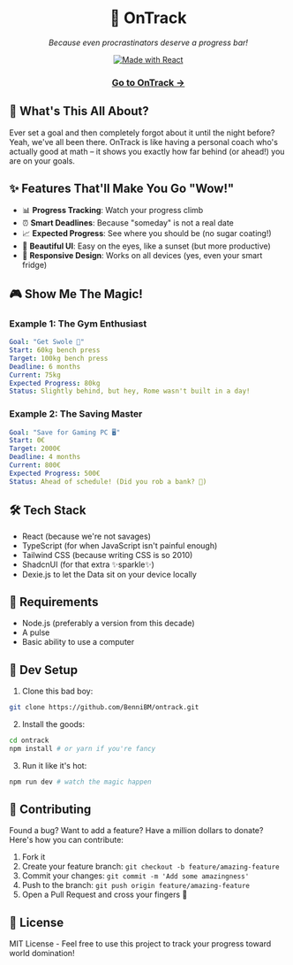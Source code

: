 <div align="center">
  
# 🎯 OnTrack

*Because even procrastinators deserve a progress bar!* 

[![Made with React](https://img.shields.io/badge/Made%20with-React-61DAFB.svg)](https://reactjs.org/)

### [Go to OnTrack →](progress-pie.netlify.app)

</div>

## 🚀 What's This All About?

Ever set a goal and then completely forgot about it until the night before? Yeah, we've all been there. OnTrack is like having a personal coach who's actually good at math – it shows you exactly how far behind (or ahead!) you are on your goals.

## ✨ Features That'll Make You Go "Wow!"

- 📊 **Progress Tracking**: Watch your progress climb
- ⏰ **Smart Deadlines**: Because "someday" is not a real date
- 📈 **Expected Progress**: See where you should be (no sugar coating!)
- 🎨 **Beautiful UI**: Easy on the eyes, like a sunset (but more productive)
- 📱 **Responsive Design**: Works on all devices (yes, even your smart fridge)

## 🎮 Show Me The Magic!

### Example 1: The Gym Enthusiast
```yaml
Goal: "Get Swole 💪"
Start: 60kg bench press
Target: 100kg bench press
Deadline: 6 months
Current: 75kg
Expected Progress: 80kg
Status: Slightly behind, but hey, Rome wasn't built in a day!
```

### Example 2: The Saving Master
```yaml
Goal: "Save for Gaming PC 🖥️"
Start: 0€
Target: 2000€
Deadline: 4 months
Current: 800€
Expected Progress: 500€
Status: Ahead of schedule! (Did you rob a bank? 🤔)
```


## 🛠️ Tech Stack

- React (because we're not savages)
- TypeScript (for when JavaScript isn't painful enough)
- Tailwind CSS (because writing CSS is so 2010)
- ShadcnUI (for that extra ✨sparkle✨)
- Dexie.js to let the Data sit on your device locally

## 📝 Requirements

- Node.js (preferably a version from this decade)
- A pulse
- Basic ability to use a computer


## 🚀 Dev Setup

1. Clone this bad boy:
```bash
git clone https://github.com/BenniBM/ontrack.git
```

2. Install the goods:
```bash
cd ontrack
npm install # or yarn if you're fancy
```

3. Run it like it's hot:
```bash
npm run dev # watch the magic happen
```

## 🤝 Contributing

Found a bug? Want to add a feature? Have a million dollars to donate? Here's how you can contribute:

1. Fork it
2. Create your feature branch: `git checkout -b feature/amazing-feature`
3. Commit your changes: `git commit -m 'Add some amazingness'`
4. Push to the branch: `git push origin feature/amazing-feature`
5. Open a Pull Request and cross your fingers 🤞

## 📜 License

MIT License - Feel free to use this project to track your progress toward world domination!
